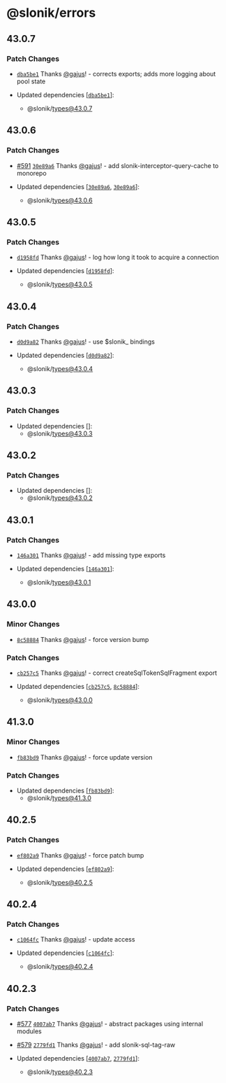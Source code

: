 # @slonik/errors

## 43.0.7

### Patch Changes

- [`dba5be1`](https://github.com/gajus/slonik/commit/dba5be1b34868059c3f64a8dc44e48703625a3b9) Thanks [@gajus](https://github.com/gajus)! - corrects exports; adds more logging about pool state

- Updated dependencies [[`dba5be1`](https://github.com/gajus/slonik/commit/dba5be1b34868059c3f64a8dc44e48703625a3b9)]:
  - @slonik/types@43.0.7

## 43.0.6

### Patch Changes

- [#591](https://github.com/gajus/slonik/pull/591) [`30e89a6`](https://github.com/gajus/slonik/commit/30e89a6f2ab1fc8f9d010bb0157ce41aa4da80e8) Thanks [@gajus](https://github.com/gajus)! - add slonik-interceptor-query-cache to monorepo

- Updated dependencies [[`30e89a6`](https://github.com/gajus/slonik/commit/30e89a6f2ab1fc8f9d010bb0157ce41aa4da80e8), [`30e89a6`](https://github.com/gajus/slonik/commit/30e89a6f2ab1fc8f9d010bb0157ce41aa4da80e8)]:
  - @slonik/types@43.0.6

## 43.0.5

### Patch Changes

- [`d1958fd`](https://github.com/gajus/slonik/commit/d1958fd6acfcd48cc4148811106b63daf28b52a8) Thanks [@gajus](https://github.com/gajus)! - log how long it took to acquire a connection

- Updated dependencies [[`d1958fd`](https://github.com/gajus/slonik/commit/d1958fd6acfcd48cc4148811106b63daf28b52a8)]:
  - @slonik/types@43.0.5

## 43.0.4

### Patch Changes

- [`d0d9a82`](https://github.com/gajus/slonik/commit/d0d9a82dee0980c4768d74e90e20491ada126816) Thanks [@gajus](https://github.com/gajus)! - use $slonik\_ bindings

- Updated dependencies [[`d0d9a82`](https://github.com/gajus/slonik/commit/d0d9a82dee0980c4768d74e90e20491ada126816)]:
  - @slonik/types@43.0.4

## 43.0.3

### Patch Changes

- Updated dependencies []:
  - @slonik/types@43.0.3

## 43.0.2

### Patch Changes

- Updated dependencies []:
  - @slonik/types@43.0.2

## 43.0.1

### Patch Changes

- [`146a301`](https://github.com/gajus/slonik/commit/146a3011b6b9cbd1a3a5dbc7ce3a13d9cc6bb2ae) Thanks [@gajus](https://github.com/gajus)! - add missing type exports

- Updated dependencies [[`146a301`](https://github.com/gajus/slonik/commit/146a3011b6b9cbd1a3a5dbc7ce3a13d9cc6bb2ae)]:
  - @slonik/types@43.0.1

## 43.0.0

### Minor Changes

- [`8c58884`](https://github.com/gajus/slonik/commit/8c588849338dbc626d661a04af9f162a791f3e31) Thanks [@gajus](https://github.com/gajus)! - force version bump

### Patch Changes

- [`cb257c5`](https://github.com/gajus/slonik/commit/cb257c55a72ce82364ce1e3bf787e4cc2a517989) Thanks [@gajus](https://github.com/gajus)! - correct createSqlTokenSqlFragment export

- Updated dependencies [[`cb257c5`](https://github.com/gajus/slonik/commit/cb257c55a72ce82364ce1e3bf787e4cc2a517989), [`8c58884`](https://github.com/gajus/slonik/commit/8c588849338dbc626d661a04af9f162a791f3e31)]:
  - @slonik/types@43.0.0

## 41.3.0

### Minor Changes

- [`fb83bd9`](https://github.com/gajus/slonik/commit/fb83bd900b85b5e672db49694a8171b9296c252c) Thanks [@gajus](https://github.com/gajus)! - force update version

### Patch Changes

- Updated dependencies [[`fb83bd9`](https://github.com/gajus/slonik/commit/fb83bd900b85b5e672db49694a8171b9296c252c)]:
  - @slonik/types@41.3.0

## 40.2.5

### Patch Changes

- [`ef802a9`](https://github.com/gajus/slonik/commit/ef802a91be2bc6e69b077c544cc7f9e5a2687433) Thanks [@gajus](https://github.com/gajus)! - force patch bump

- Updated dependencies [[`ef802a9`](https://github.com/gajus/slonik/commit/ef802a91be2bc6e69b077c544cc7f9e5a2687433)]:
  - @slonik/types@40.2.5

## 40.2.4

### Patch Changes

- [`c1064fc`](https://github.com/gajus/slonik/commit/c1064fc3f21f839effc1687737942332a7c05b0d) Thanks [@gajus](https://github.com/gajus)! - update access

- Updated dependencies [[`c1064fc`](https://github.com/gajus/slonik/commit/c1064fc3f21f839effc1687737942332a7c05b0d)]:
  - @slonik/types@40.2.4

## 40.2.3

### Patch Changes

- [#577](https://github.com/gajus/slonik/pull/577) [`4007ab7`](https://github.com/gajus/slonik/commit/4007ab7e07d5b71e8f41e145584979fa36885275) Thanks [@gajus](https://github.com/gajus)! - abstract packages using internal modules

- [#579](https://github.com/gajus/slonik/pull/579) [`2779fd1`](https://github.com/gajus/slonik/commit/2779fd15ddae35b9830f4c156648e444cd793f13) Thanks [@gajus](https://github.com/gajus)! - add slonik-sql-tag-raw

- Updated dependencies [[`4007ab7`](https://github.com/gajus/slonik/commit/4007ab7e07d5b71e8f41e145584979fa36885275), [`2779fd1`](https://github.com/gajus/slonik/commit/2779fd15ddae35b9830f4c156648e444cd793f13)]:
  - @slonik/types@40.2.3

